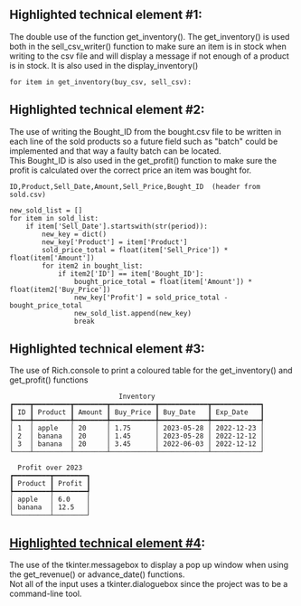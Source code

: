 ## <b>Highlighted technical element #1</b>: 
The double use of the function get_inventory(). The get_inventory() is used both in the sell_csv_writer() function to make sure an item is in stock when writing to the csv file and will display a message if not enough of a product is in stock. It is also used in the display_inventory() <br>

    for item in get_inventory(buy_csv, sell_csv):

## <b>Highlighted technical element #2</b>: 
The use of writing the Bought_ID from the bought.csv file to be written in each line of the sold products so a future field such as "batch" could be implemented and that way a faulty batch can be located. <br>
This Bought_ID is also used in the get_profit() function to make sure the profit is calculated over the correct price an item was bought for.<br>

    ID,Product,Sell_Date,Amount,Sell_Price,Bought_ID  (header from sold.csv)

    new_sold_list = []
    for item in sold_list:
        if item['Sell_Date'].startswith(str(period)):
            new_key = dict()
            new_key['Product'] = item['Product']
            sold_price_total = float(item['Sell_Price']) * float(item['Amount'])
            for item2 in bought_list:
                if item2['ID'] == item['Bought_ID']:
                    bought_price_total = float(item['Amount']) * float(item2['Buy_Price'])
                    new_key['Profit'] = sold_price_total - bought_price_total
                    new_sold_list.append(new_key)
                    break    

## <b>Highlighted technical element #3</b>:
The use of Rich.console to print a coloured table for the get_inventory() and get_profit() functions <br>

                               Inventory 
    ┏━━━━┳━━━━━━━━━┳━━━━━━━━┳━━━━━━━━━━━┳━━━━━━━━━━━━┳━━━━━━━━━━━━┓
    ┃ ID ┃ Product ┃ Amount ┃ Buy_Price ┃ Buy_Date   ┃ Exp_Date   ┃
    ┡━━━━╇━━━━━━━━━╇━━━━━━━━╇━━━━━━━━━━━╇━━━━━━━━━━━━╇━━━━━━━━━━━━┩
    │ 1  │ apple   │ 20     │ 1.75      │ 2023-05-28 │ 2022-12-23 │
    │ 2  │ banana  │ 20     │ 1.45      │ 2023-05-28 │ 2022-12-12 │
    │ 3  │ banana  │ 20     │ 3.45      │ 2022-06-03 │ 2022-12-12 │
    └────┴─────────┴────────┴───────────┴────────────┴────────────┘

      Profit over 2023
    ┏━━━━━━━━━┳━━━━━━━━┓
    ┃ Product ┃ Profit ┃
    ┡━━━━━━━━━╇━━━━━━━━┩
    │ apple   │ 6.0    │
    │ banana  │ 12.5   │
    └─────────┴────────┘

## <u>Highlighted technical element #4</u>:
The use of the tkinter.messagebox to display a pop up window when using the get_revenue() or advance_date() functions. <br>
Not all of the input uses a tkinter.dialoguebox since the project was to be a command-line tool.<br>